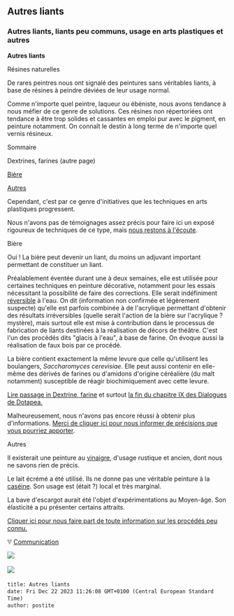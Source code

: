 ## Autres liants
### Autres liants, liants peu communs, usage en arts plastiques et autres
 **Autres liants**  

Résines naturelles

De rares peintres nous ont signalé des peintures sans véritables liants, à base de résines à peindre déviées de leur usage normal.

Comme n'importe quel peintre, laqueur ou ébéniste, nous avons tendance à nous méfier de ce genre de solutions. Ces résines non répertoriées ont tendance à être trop solides et cassantes en emploi pur avec le pigment, en peinture notamment. On connaît le destin à long terme de n'importe quel vernis résineux.

Sommaire

[](dextrinefarines.html)Dextrines, farines (autre page)



[Bière](autresliants.html#biere)

[Autres](autresliants.html#autres)

Cependant, c'est par ce genre d'initiatives que les techniques en arts plastiques progressent.

Nous n'avons pas de témoignages assez précis pour faire ici un exposé rigoureux de techniques de ce type, mais [nous restons à l'écoute](ecrire.html).

Bière

Oui ! La bière peut devenir un liant, du moins un adjuvant important permettant de constituer un liant.

Préalablement éventée durant une à deux semaines, elle est utilisée pour certaines techniques en peinture décorative, notamment pour les essais nécessitant la possibilité de faire des corrections. Elle serait indéfiniment [réversible](liants.html#reversibilite) à l'eau. On dit (information non confirmée et légèrement suspecte) qu'elle est parfois combinée à de l'acrylique permettant d'obtenir des résultats irréversibles (quelle serait l'action de la bière sur l'acrylique ? mystère), mais surtout elle est mise à contribution dans le processus de fabrication de liants destinées à la réalisation de décors de théâtre. C'est l'un des procédés dits "glacis à l'eau", à base de farine. On évoque aussi la réalisation de faux bois par ce procédé.

La bière contient exactement la même levure que celle qu'utilisent les boulangers, _Saccharomyces cerevisiae_. Elle peut aussi contenir en elle-même des dérivés de farines ou d'amidons d'origine céréalière (du malt notamment) susceptible de réagir biochimiquement avec cette levure.

[Lire passage in Dextrine, farine](dextrinefarines.html#glacisaleau) et surtout [la fin du chapitre IX des Dialogues de Dotapea.](chap09dextrine.html#amidonlevures)

Malheureusement, nous n'avons pas encore réussi à obtenir plus d'informations. [Merci de cliquer ici pour nous informer de précisions que vous pourriez apporter](ecrire.html).

Autres

Il existerait une peinture au [vinaigre](vinaigre.html), d'usage rustique et ancien, dont nous ne savons rien de précis.

Le lait écrémé a été utilisé. Ils ne donne pas une véritable peinture à la [caséine](caseine.html). Son usage est (était ?) local et très marginal.

La bave d'escargot aurait été l'objet d'expérimentations au Moyen-âge. Son élasticité a pu présenter certains attraits.

[Cliquer ici pour nous faire part de toute information sur les procédés peu connu.](ecrire.html)



![](images/flechebas.gif) [Communication](http://www.artrealite.com/annonceurs.htm) 

[![](https://cbonvin.fr/sites/regie.artrealite.com/visuels/campagne1.png)](index-2.html#20131014)

![](https://cbonvin.fr/sites/regie.artrealite.com/visuels/campagne2.png)
```
title: Autres liants
date: Fri Dec 22 2023 11:26:08 GMT+0100 (Central European Standard Time)
author: postite
```
